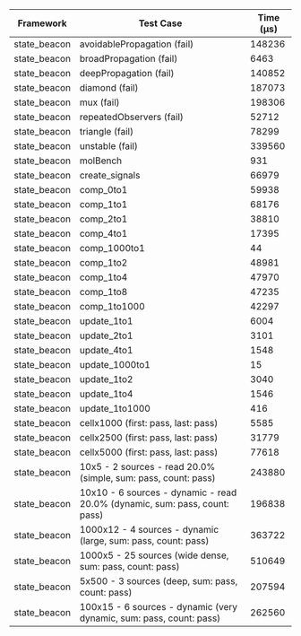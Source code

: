 | Framework | Test Case | Time (μs) |
| --- | --- | --- |
| state_beacon | avoidablePropagation (fail) | 148236 |
| state_beacon | broadPropagation (fail) | 6463 |
| state_beacon | deepPropagation (fail) | 140852 |
| state_beacon | diamond (fail) | 187073 |
| state_beacon | mux (fail) | 198306 |
| state_beacon | repeatedObservers (fail) | 52712 |
| state_beacon | triangle (fail) | 78299 |
| state_beacon | unstable (fail) | 339560 |
| state_beacon | molBench | 931 |
| state_beacon | create_signals | 66979 |
| state_beacon | comp_0to1 | 59938 |
| state_beacon | comp_1to1 | 68176 |
| state_beacon | comp_2to1 | 38810 |
| state_beacon | comp_4to1 | 17395 |
| state_beacon | comp_1000to1 | 44 |
| state_beacon | comp_1to2 | 48981 |
| state_beacon | comp_1to4 | 47970 |
| state_beacon | comp_1to8 | 47235 |
| state_beacon | comp_1to1000 | 42297 |
| state_beacon | update_1to1 | 6004 |
| state_beacon | update_2to1 | 3101 |
| state_beacon | update_4to1 | 1548 |
| state_beacon | update_1000to1 | 15 |
| state_beacon | update_1to2 | 3040 |
| state_beacon | update_1to4 | 1546 |
| state_beacon | update_1to1000 | 416 |
| state_beacon | cellx1000 (first: pass, last: pass) | 5585 |
| state_beacon | cellx2500 (first: pass, last: pass) | 31779 |
| state_beacon | cellx5000 (first: pass, last: pass) | 77618 |
| state_beacon | 10x5 - 2 sources - read 20.0% (simple, sum: pass, count: pass) | 243880 |
| state_beacon | 10x10 - 6 sources - dynamic - read 20.0% (dynamic, sum: pass, count: pass) | 196838 |
| state_beacon | 1000x12 - 4 sources - dynamic (large, sum: pass, count: pass) | 363722 |
| state_beacon | 1000x5 - 25 sources (wide dense, sum: pass, count: pass) | 510649 |
| state_beacon | 5x500 - 3 sources (deep, sum: pass, count: pass) | 207594 |
| state_beacon | 100x15 - 6 sources - dynamic (very dynamic, sum: pass, count: pass) | 262560 |
